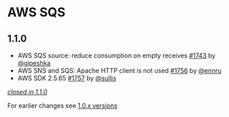 # AWS SQS

## 1.1.0

- AWS SQS source: reduce consumption on empty receives [#1743](https://github.com/akka/alpakka/issues/1743) by [@gipeshka](https://github.com/gipeshka)
- AWS SNS and SQS: Apache HTTP client is not used [#1756](https://github.com/akka/alpakka/issues/1756) by [@ennru](https://github.com/ennru)
- AWS SDK 2.5.65 [#1757](https://github.com/akka/alpakka/issues/1757) by [@sullis](https://github.com/sullis)

[*closed in 1.1.0*](https://github.com/akka/alpakka/issues?q=is%3Aclosed+milestone%3A1.1.0+label%3Ap%3Aaws-sqs)

For earlier changes see [1.0.x versions](../1.0.x/sqs.md)
